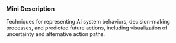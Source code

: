 ### Mini Description

Techniques for representing AI system behaviors, decision-making processes, and predicted future actions, including visualization of uncertainty and alternative action paths.
